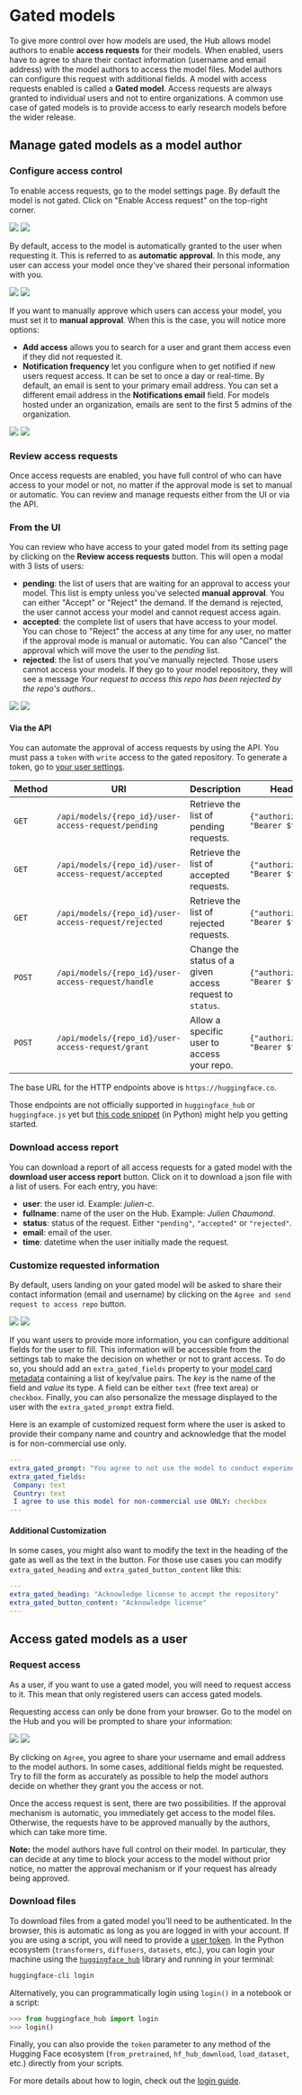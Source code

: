 # Gated models

To give more control over how models are used, the Hub allows model authors to enable **access requests** for their models. When enabled, users have to agree to share their contact information (username and email address) with the model authors to access the model files. Model authors can configure this request with additional fields. A model with access requests enabled is called a **Gated model**. Access requests are always granted to individual users and not to entire organizations. A common use case of gated models is to provide access to early research models before the wider release.

## Manage gated models as a model author

### Configure access control

To enable access requests, go to the model settings page. By default the model is not gated. Click on "Enable Access request" on the top-right corner.


<div class="flex justify-center">
    <img class="block dark:hidden" src="https://huggingface.co/datasets/huggingface/documentation-images/resolve/main/hub/models-gated-disabled.png"/>
    <img class="hidden dark:block" src="https://huggingface.co/datasets/huggingface/documentation-images/resolve/main/hub/models-gated-disabled-dark.png"/>
</div>

By default, access to the model is automatically granted to the user when requesting it. This is referred to as **automatic approval**. In this mode, any user can access your model once they've shared their personal information with you.

<div class="flex justify-center">
    <img class="block dark:hidden" src="https://huggingface.co/datasets/huggingface/documentation-images/resolve/main/hub/models-gated-enabled.png"/>
    <img class="hidden dark:block" src="https://huggingface.co/datasets/huggingface/documentation-images/resolve/main/hub/models-gated-enabled-dark.png"/>
</div>

<a id="manual-approval"></a> <!-- backward compatible anchor -->
<a id="notifications-settings"></a> <!-- backward compatible anchor -->

If you want to manually approve which users can access your model, you must set it to **manual approval**. When this is the case, you will notice more options:
- **Add access** allows you to search for a user and grant them access even if they did not requested it.
- **Notification frequency** let you configure when to get notified if new users request access. It can be set to once a day or real-time. By default, an email is sent to your primary email address. You can set a different email address in the **Notifications email** field. For models hosted under an organization, emails are sent to the first 5 admins of the organization.

<div class="flex justify-center">
    <img class="block dark:hidden" src="https://huggingface.co/datasets/huggingface/documentation-images/resolve/main/hub/models-gated-manual-approval.png"/>
    <img class="hidden dark:block" src="https://huggingface.co/datasets/huggingface/documentation-images/resolve/main/hub/models-gated-manual-approval-dark.png"/>
</div>

### Review access requests

Once access requests are enabled, you have full control of who can have access to your model or not, no matter if the approval mode is set to manual or automatic. You can review and manage requests either from the UI or via the API.

### From the UI

You can review who have access to your gated model from its setting page by clicking on the **Review access requests** button. This will open a modal with 3 lists of users:
- **pending**: the list of users that are waiting for an approval to access your model. This list is empty unless you've selected **manual approval**. You can either "Accept" or "Reject" the demand. If the demand is rejected, the user cannot access your model and cannot request access again.
- **accepted**: the complete list of users that have access to your model. You can chose to "Reject" the access at any time for any user, no matter if the approval mode is manual or automatic. You can also "Cancel" the approval which will move the user to the *pending* list.
- **rejected**: the list of users that you've manually rejected. Those users cannot access your models. If they go to your model repository, they will see a message *Your request to access this repo has been rejected by the repo's authors.*.

<div class="flex justify-center">
    <img class="block dark:hidden" src="https://huggingface.co/datasets/huggingface/documentation-images/resolve/main/hub/models-gated-enabled-pending-users.png"/>
    <img class="hidden dark:block" src="https://huggingface.co/datasets/huggingface/documentation-images/resolve/main/hub/models-gated-enabled-pending-users-dark.png"/>
</div>

#### Via the API

You can automate the approval of access requests by using the API. You must pass a `token` with `write` access to the gated repository. To generate a token, go to [your user settings](https://huggingface.co/settings/tokens).

| Method | URI | Description | Headers | Payload
| ------ | --- | ----------- | -------  | -------  |
| `GET` | `/api/models/{repo_id}/user-access-request/pending` | Retrieve the list of pending requests. | `{"authorization": "Bearer $token"}` | |
| `GET` | `/api/models/{repo_id}/user-access-request/accepted` | Retrieve the list of accepted requests. | `{"authorization": "Bearer $token"}` | |
| `GET` | `/api/models/{repo_id}/user-access-request/rejected` | Retrieve the list of rejected requests. | `{"authorization": "Bearer $token"}` | |
| `POST` | `/api/models/{repo_id}/user-access-request/handle` | Change the status of a given access request to `status`. | `{"authorization": "Bearer $token"}` | `{"status": "accepted"/"rejected"/"pending", "user": "username"}` |
| `POST` | `/api/models/{repo_id}/user-access-request/grant` | Allow a specific user to access your repo. | `{"authorization":  "Bearer $token"}` | `{"user": "username"} ` |

The base URL for the HTTP endpoints above is `https://huggingface.co`.

Those endpoints are not officially supported in `huggingface_hub` or `huggingface.js` yet but [this code snippet](https://github.com/huggingface/huggingface_hub/issues/1535#issuecomment-1614693412) (in Python) might help you getting started.

### Download access report

You can download a report of all access requests for a gated model with the **download user access report** button. Click on it to download a json file with a list of users. For each entry, you have:
- **user**: the user id. Example: *julien-c*.
- **fullname**: name of the user on the Hub. Example: *Julien Chaumond*.
- **status**: status of the request. Either `"pending"`, `"accepted"` or `"rejected"`.
- **email**: email of the user.
- **time**: datetime when the user initially made the request.

### Customize requested information

<a id="modifying-the-prompt"></a> <!-- backward compatible anchor -->

By default, users landing on your gated model will be asked to share their contact information (email and username) by clicking on the `Agree and send request to access repo` button.

<div class="flex justify-center">
    <img class="block dark:hidden" src="https://huggingface.co/datasets/huggingface/documentation-images/resolve/main/hub/models-gated-user-side.png"/>
    <img class="hidden dark:block" src="https://huggingface.co/datasets/huggingface/documentation-images/resolve/main/hub/models-gated-user-side-dark.png"/>
</div>

If you want users to provide more information, you can configure additional fields for the user to fill. This information will be accessible from the settings tab to make the decision on whether or not to grant access. To do so, you should add an `extra_gated_fields` property to your [model card metadata](./model-cards#model-card-metadata) containing a list of key/value pairs. The *key* is the name of the field and *value* its type. A field can be either `text` (free text area) or `checkbox`. Finally, you can also personalize the message displayed to the user with the `extra_gated_prompt` extra field.

Here is an example of customized request form where the user is asked to provide their company name and country and acknowledge that the model is for non-commercial use only.

```yaml
---
extra_gated_prompt: "You agree to not use the model to conduct experiments that cause harm to human subjects."
extra_gated_fields:
 Company: text
 Country: text
 I agree to use this model for non-commercial use ONLY: checkbox
---
```

#### Additional Customization

In some cases, you might also want to modify the text in the heading of the gate as well as the text in the button. For those use cases you can modify `extra_gated_heading` and `extra_gated_button_content` like this:

```yaml
---
extra_gated_heading: "Acknowledge license to accept the repository"
extra_gated_button_content: "Acknowledge license"
---
```

## Access gated models as a user

### Request access

As a user, if you want to use a gated model, you will need to request access to it. This mean that only registered users can access gated models.

Requesting access can only be done from your browser. Go to the model on the Hub and you will be prompted to share your information:

<div class="flex justify-center">
    <img class="block dark:hidden" src="https://huggingface.co/datasets/huggingface/documentation-images/resolve/main/hub/models-gated-user-side.png"/>
    <img class="hidden dark:block" src="https://huggingface.co/datasets/huggingface/documentation-images/resolve/main/hub/models-gated-user-side-dark.png"/>
</div>

By clicking on `Agree`, you agree to share your username and email address to the model authors. In some cases, additional fields might be requested. Try to fill the form as accurately as possible to help the model authors decide on whether they grant you the access or not.

Once the access request is sent, there are two possibilities. If the approval mechanism is automatic, you immediately get access to the model files. Otherwise, the requests have to be approved manually by the authors, which can take more time. 

**Note:** the model authors have full control on their model. In particular, they can decide at any time to block your access to the model without prior notice, no matter the approval mechanism or if your request has already being approved.

### Download files

To download files from a gated model you'll need to be authenticated. In the browser, this is automatic as long as you are logged in with your account. If you are using a script, you will need to provide a [user token](./security-tokens). In the Python ecosystem (`transformers`, `diffusers`, `datasets`, etc.), you can login your machine using the [`huggingface_hub`](https://huggingface.co/docs/huggingface_hub/index) library and running in your terminal:

```bash
huggingface-cli login
```

Alternatively, you can programmatically login using `login()` in a notebook or a script:

```python
>>> from huggingface_hub import login
>>> login()
```

Finally, you can also provide the `token` parameter to any method of the Hugging Face ecosystem (`from_pretrained`, `hf_hub_download`, `load_dataset`, etc.) directly from your scripts.

For more details about how to login, check out the [login guide](https://huggingface.co/docs/huggingface_hub/quick-start#login).